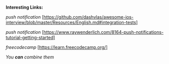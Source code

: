   
**Interesting Links:**
  
*push notification* [https://github.com/dashvlas/awesome-ios-interview/blob/master/Resources/English.md#integration-tests]

*push notification* [https://www.raywenderlich.com/8164-push-notifications-tutorial-getting-started]

*freecodecamp* [https://learn.freecodecamp.org/]

_You **can** combine them_
